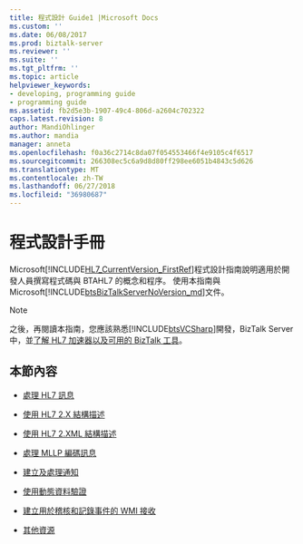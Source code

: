 ```yaml
---
title: 程式設計 Guide1 |Microsoft Docs
ms.custom: ''
ms.date: 06/08/2017
ms.prod: biztalk-server
ms.reviewer: ''
ms.suite: ''
ms.tgt_pltfrm: ''
ms.topic: article
helpviewer_keywords:
- developing, programming guide
- programming guide
ms.assetid: fb2d5e3b-1907-49c4-806d-a2604c702322
caps.latest.revision: 8
author: MandiOhlinger
ms.author: mandia
manager: anneta
ms.openlocfilehash: f0a36c2714c8da07f054553466f4e9105c4f6517
ms.sourcegitcommit: 266308ec5c6a9d8d80ff298ee6051b4843c5d626
ms.translationtype: MT
ms.contentlocale: zh-TW
ms.lasthandoff: 06/27/2018
ms.locfileid: "36980687"
---
```

# <a name="programming-guide"></a>程式設計手冊
Microsoft[!INCLUDE[HL7_CurrentVersion_FirstRef](../../includes/hl7-currentversion-firstref-md.md)]程式設計指南說明適用於開發人員撰寫程式碼與 BTAHL7 的概念和程序。 使用本指南與 Microsoft[!INCLUDE[btsBizTalkServerNoVersion_md](../../includes/btsbiztalkservernoversion-md.md)]文件。  
  
> [!NOTE]
>  之後，再閱讀本指南，您應該熟悉[!INCLUDE[btsVCSharp](../../includes/btsvcsharp-md.md)]開發，BizTalk Server 中，並[了解 HL7 加速器以及可用的 BizTalk 工具](../../adapters-and-accelerators/accelerator-hl7/learn-the-hl7-accelerator-and-the-biztalk-tools-available.md)。  
  
## <a name="in-this-section"></a>本節內容  
  
-   [處理 HL7 訊息](../../adapters-and-accelerators/accelerator-hl7/processing-hl7-messages.md)  
  
-   [使用 HL7 2.X 結構描述](../../adapters-and-accelerators/accelerator-hl7/using-hl7-2-x-schemas.md)  
  
-   [使用 HL7 2.XML 結構描述](../../adapters-and-accelerators/accelerator-hl7/using-hl7-2-xml-schemas.md)  
  
-   [處理 MLLP 編碼訊息](../../adapters-and-accelerators/accelerator-hl7/processing-mllp-encoded-messages.md)  
  
-   [建立及處理通知](../../adapters-and-accelerators/accelerator-hl7/creating-and-processing-acknowledgments.md)  
  
-   [使用動態資料驗證](../../adapters-and-accelerators/accelerator-hl7/using-dynamic-data-validation.md)  
  
-   [建立用於稽核和記錄事件的 WMI 接收](../../adapters-and-accelerators/accelerator-hl7/creating-a-wmi-sink-for-auditing-and-logging-events.md)  
  
-   [其他資源](../../adapters-and-accelerators/accelerator-hl7/additional-resources.md)